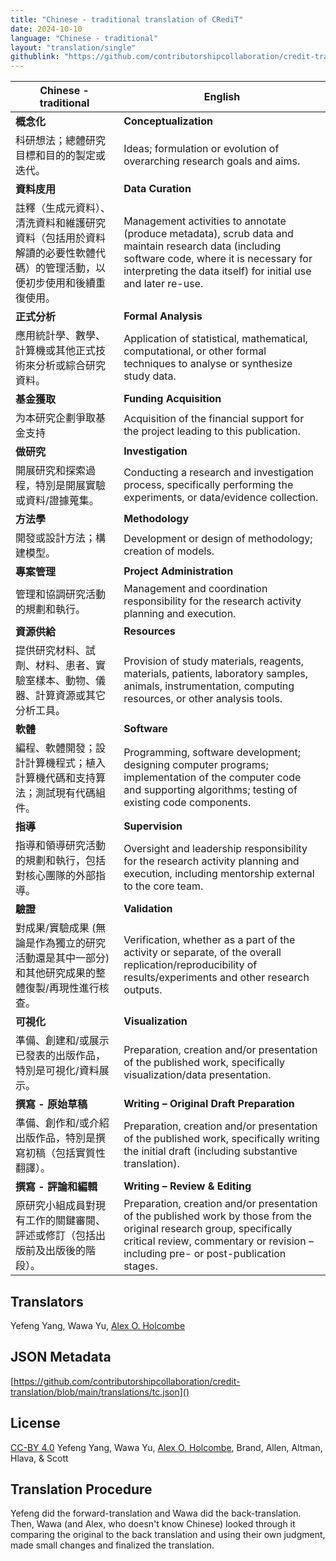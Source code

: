 ```yaml
---
title: "Chinese - traditional translation of CRediT"
date: 2024-10-10
language: "Chinese - traditional"
layout: "translation/single"
githublink: "https://github.com/contributorshipcollaboration/credit-translation/blob/main/translations/tc.json"
---
```


| Chinese - traditional | English |
| --- | --- |
| **概念化** | **Conceptualization** |
| 科研想法；總體研究目標和目的的製定或迭代。 | Ideas; formulation or evolution of overarching research goals and aims. |
| **資料庋用** | **Data Curation** |
| 註釋（生成元資料）、清洗資料和維護研究資料（包括用於資料解讀的必要性軟體代碼）的管理活動，以便初步使用和後續重復使用。 | Management activities to annotate (produce metadata), scrub data and maintain research data (including software code, where it is necessary for interpreting the data itself) for initial use and later re-use. |
| **正式分析** | **Formal Analysis** |
| 應用統計學、數學、計算機或其他正式技術來分析或綜合研究資料。 | Application of statistical, mathematical, computational, or other formal techniques to analyse or synthesize study data. |
| **基金獲取** | **Funding Acquisition** |
| 为本研究企劃爭取基金支持 | Acquisition of the financial support for the project leading to this publication. |
| **做研究** | **Investigation** |
| 開展研究和探索過程，特別是開展實驗或資料/證據蒐集。 | Conducting a research and investigation process, specifically performing the experiments, or data/evidence collection. |
| **方法學** | **Methodology** |
| 開發或設計方法；構建模型。 | Development or design of methodology; creation of models. |
| **專案管理** | **Project Administration** |
| 管理和協調研究活動的規劃和執行。 | Management and coordination responsibility for the research activity planning and execution. |
| **資源供給** | **Resources** |
| 提供研究材料、試劑、材料、患者、實驗室樣本、動物、儀器、計算資源或其它分析工具。 | Provision of study materials, reagents, materials, patients, laboratory samples, animals, instrumentation, computing resources, or other analysis tools. |
| **軟體** | **Software** |
| 編程、軟體開發；設計計算機程式；植入計算機代碼和支持算法；測試現有代碼組件。 | Programming, software development; designing computer programs; implementation of the computer code and supporting algorithms; testing of existing code components. |
| **指導** | **Supervision** |
| 指導和領導研究活動的規劃和執行，包括對核心團隊的外部指導。 | Oversight and leadership responsibility for the research activity planning and execution, including mentorship external to the core team. |
| **驗證** | **Validation** |
|  對成果/實驗成果 (無論是作為獨立的研究活動還是其中一部分) 和其他研究成果的整體復製/再現性進行核查。 | Verification, whether as a part of the activity or separate, of the overall replication/reproducibility of results/experiments and other research outputs. |
| **可視化** | **Visualization** |
| 準備、創建和/或展示已發表的出版作品，特別是可視化/資料展示。 | Preparation, creation and/or presentation of the published work, specifically visualization/data presentation. |
| **撰寫 - 原始草稿** | **Writing – Original Draft Preparation** |
| 準備、創作和/或介紹出版作品，特別是撰寫初稿（包括實質性翻譯）。 | Preparation, creation and/or presentation of the published work, specifically writing the initial draft (including substantive translation). |
| **撰寫 - 評論和編輯** | **Writing – Review & Editing** |
| 原研究小組成員對現有工作的關鍵審閱、評述或修訂（包括出版前及出版後的階段）。 | Preparation, creation and/or presentation of the published work by those from the original research group, specifically critical review, commentary or revision – including pre- or post-publication stages. |

## Translators

Yefeng  Yang, Wawa  Yu, [Alex O. Holcombe](https://orcid.org/0000-0003-2869-0085)

## JSON Metadata

[https://github.com/contributorshipcollaboration/credit-translation/blob/main/translations/tc.json]()

## License

[CC-BY 4.0](https://creativecommons.org/licenses/by/4.0/) Yefeng  Yang, Wawa  Yu, [Alex O. Holcombe](https://orcid.org/0000-0003-2869-0085), Brand, Allen, Altman, Hlava, & Scott

## Translation Procedure

Yefeng did the forward-translation and Wawa did the back-translation. Then, Wawa (and Alex, who doesn't know Chinese) looked through it comparing the original to the back translation and using their own judgment, made small changes and finalized the translation.